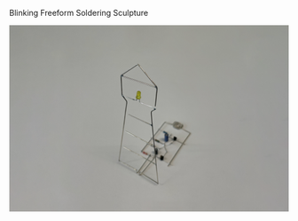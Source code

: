 Blinking Freeform Soldering Sculpture

![image](https://github.com/kvriet/Blinking-Freeform-Soldering-Sculpture/blob/main/lighthouse.png?raw=true)
